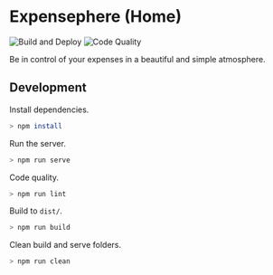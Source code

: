 # Expensephere (Home)

![Build and Deploy](https://github.com/AmirSavand/expensephere-home/workflows/Build%20and%20Deploy/badge.svg)
![Code Quality](https://github.com/AmirSavand/expensephere-home/workflows/Code%20Quality/badge.svg)

Be in control of your expenses in a beautiful and simple atmosphere.

## Development

Install dependencies.

```bash
> npm install
```

Run the server.

```bash
> npm run serve
```

Code quality.

```bash
> npm run lint
```

Build to `dist/`.

```bash
> npm run build
```

Clean build and serve folders.

```bash
> npm run clean
```
